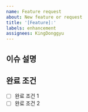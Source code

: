```yaml
---
name: Feature request
about: New feature or request
title: '[Feature]:'
labels: enhancement
assignees: KingDonggyu
---
```


## 이슈 설명

>

## 완료 조건

- [ ] 완료 조건 1
- [ ] 완료 조건 2
